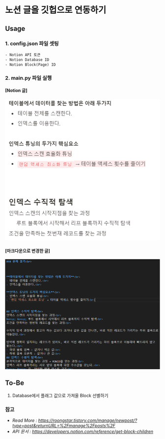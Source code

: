 # 노션 글을 깃헙으로 연동하기

## Usage
### 1. config.json 파일 셋팅
    - Notion API 토큰
    - Notion Database ID
    - Notion Block(Page) ID
    
### 2. main.py 파일 실행

#### [Notion 글]

![img_1.png](img_1.png)

#### [마크다운으로 변경한 글]
![img.png](img.png)



## To-Be
1. Database에서 플래그 값으로 가져올 Block 선별하기

### 참고
* *Read More : https://roongstar.tistory.com/manage/newpost/?type=post&returnURL=%2Fmanage%2Fposts%2F*
* *API 문서 : https://developers.notion.com/reference/get-block-children*
